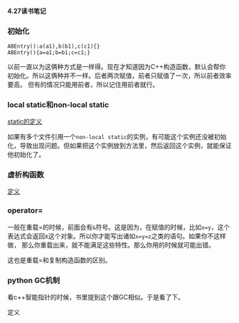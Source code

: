 #### 4.27读书笔记
### 初始化
    ABEntry():a(a1),b(b1),c(c1){}
    ABEntry(){a=a1;b=b1;c=c1;}
以前一直以为这俩种方式是一样得。现在才知道因为C++构造函数，默认会帮你初始化。所以这俩种并不一样。后者两次赋值，前者只赋值了一次，所以前者效率要高。
但有的情况只能用前者，所以记住用前者就行。

### local static和non-local static
[static的定义](https://github.com/bloodycoder/bookCollection/blob/master/notes/elements/static.md)

如果有多个文件引用一个`non-local static`的实例，有可能这个实例还没被初始化，导致出现问题。但如果把这个实例放到方法里，然后返回这个实例，就能保证他初始化了。

### 虚析构函数

[定义](https://github.com/bloodycoder/bookCollection/blob/master/notes/elements/%E8%99%9A%E5%87%BD%E6%95%B0.md)

### operator=

一般在重载=的时候，前面会有`&`符号。这是因为，在赋值的时候，比如`x=y`，这个表达式会返回x这个对象。所以你才能写出诸如`x=y=z`之类的语句。如果你不这样做，
那么你重载出来，就不能满足这些特性。那么你用的时候就可能出错。

这也是重载=和复制构造函数的区别。

### python GC机制

看c++智能指针的时候，书里提到这个跟GC相似。于是看了下。

定义
